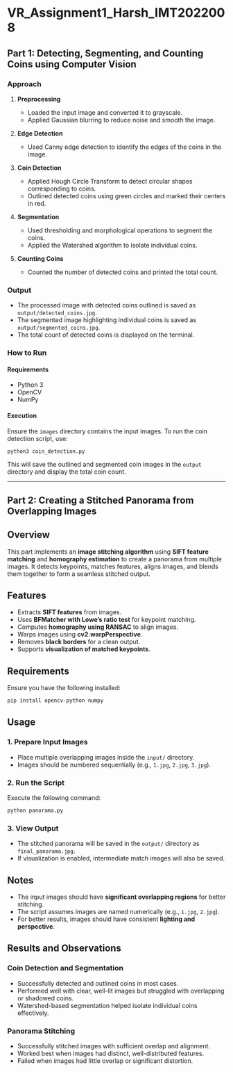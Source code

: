 # VR_Assignment1_Harsh_IMT2022008

## Part 1: Detecting, Segmenting, and Counting Coins using Computer Vision

### Approach

1. **Preprocessing**
   - Loaded the input image and converted it to grayscale.
   - Applied Gaussian blurring to reduce noise and smooth the image.
   
2. **Edge Detection**
   - Used Canny edge detection to identify the edges of the coins in the image.
   
3. **Coin Detection**
   - Applied Hough Circle Transform to detect circular shapes corresponding to coins.
   - Outlined detected coins using green circles and marked their centers in red.
   
4. **Segmentation**
   - Used thresholding and morphological operations to segment the coins.
   - Applied the Watershed algorithm to isolate individual coins.
   
5. **Counting Coins**
   - Counted the number of detected coins and printed the total count.
   
### Output
- The processed image with detected coins outlined is saved as `output/detected_coins.jpg`.
- The segmented image highlighting individual coins is saved as `output/segmented_coins.jpg`.
- The total count of detected coins is displayed on the terminal.

### How to Run
#### Requirements
- Python 3
- OpenCV
- NumPy

#### Execution
Ensure the `images` directory contains the input images. To run the coin detection script, use:

```bash
python3 coin_detection.py
```

This will save the outlined and segmented coin images in the `output` directory and display the total coin count.

---

## Part 2: Creating a Stitched Panorama from Overlapping Images

## Overview
This part implements an **image stitching algorithm** using **SIFT feature matching** and **homography estimation** to create a panorama from multiple images. It detects keypoints, matches features, aligns images, and blends them together to form a seamless stitched output.

## Features
- Extracts **SIFT features** from images.
- Uses **BFMatcher with Lowe’s ratio test** for keypoint matching.
- Computes **homography using RANSAC** to align images.
- Warps images using **cv2.warpPerspective**.
- Removes **black borders** for a clean output.
- Supports **visualization of matched keypoints**.

## Requirements
Ensure you have the following installed:
```bash
pip install opencv-python numpy
```

## Usage
### 1. Prepare Input Images
- Place multiple overlapping images inside the `input/` directory.
- Images should be numbered sequentially (e.g., `1.jpg`, `2.jpg`, `3.jpg`).

### 2. Run the Script
Execute the following command:
```bash
python panorama.py
```

### 3. View Output
- The stitched panorama will be saved in the `output/` directory as `final_panorama.jpg`.
- If visualization is enabled, intermediate match images will also be saved.

## Notes
- The input images should have **significant overlapping regions** for better stitching.
- The script assumes images are named numerically (e.g., `1.jpg`, `2.jpg`).
- For better results, images should have consistent **lighting and perspective**.


## Results and Observations

### Coin Detection and Segmentation
- Successfully detected and outlined coins in most cases.
- Performed well with clear, well-lit images but struggled with overlapping or shadowed coins.
- Watershed-based segmentation helped isolate individual coins effectively.

### Panorama Stitching
- Successfully stitched images with sufficient overlap and alignment.
- Worked best when images had distinct, well-distributed features.
- Failed when images had little overlap or significant distortion.



